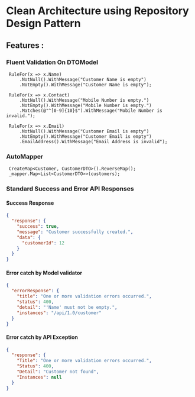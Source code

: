 # Clean Architecture using Repository Design Pattern
## Features :
### Fluent Validation On DTOModel
```
 RuleFor(x => x.Name)
     .NotNull().WithMessage("Customer Name is empty")
     .NotEmpty().WithMessage("Customer Name is empty");
 
 RuleFor(x => x.Contact)
     .NotNull().WithMessage("Mobile Number is empty.")
     .NotEmpty().WithMessage("Mobile Number is empty.")
     .Matches(@"^[0-9]{10}$").WithMessage("Mobile Number is invalid.");

 RuleFor(x => x.Email)
     .NotNull().WithMessage("Customer Email is empty")
     .NotEmpty().WithMessage("Customer Email is empty")
     .EmailAddress().WithMessage("Email Address is invalid");
```
### AutoMapper  
```
 CreateMap<Customer, CustomerDTO>().ReverseMap();
 _mapper.Map<List<CustomerDTO>>(customers);
```
### Standard Success and Error API Responses

#### Success Response
```json
{
  "response": {
    "success": true,
    "message": "Customer successfully created.",
    "data": {
      "customerId": 12
    }
  }
}
```
#### Error catch by Model validator
```json
{
  "errorResponse": {
    "title": "One or more validation errors occurred.",
    "status": 400,
    "detail": "'Name' must not be empty.",
    "instances": "/api/1.0/customer"
  }
}
```

#### Error catch by API Exception
```json
{
  "response": {
    "Title": "One or more validation errors occurred.",
    "Status": 400,
    "Detail": "Customer not found",
    "Instances": null
  }
}
```